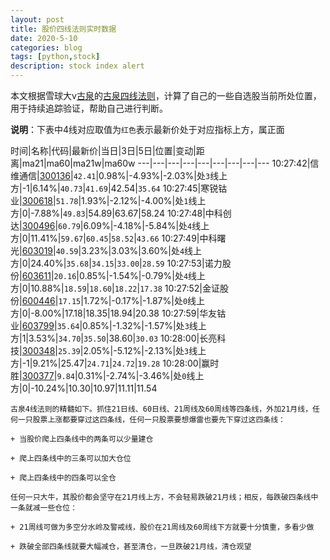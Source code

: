 ```yaml
---
layout: post
title: 股价四线法则实时数据
date: 2020-5-10
categories: blog
tags: [python,stock]
description: stock index alert
---
```



本文根据雪球大v[古泉](https://xueqiu.com/u/7148646888)的[古泉四线法则](https://xueqiu.com/7148646888/130498192)，计算了自己的一些自选股当前所处位置，用于持续追踪验证，帮助自己进行判断。

**说明**：下表中4线对应取值为`红色`表示最新价处于对应指标上方，属正面

时间|名称|代码|最新价|当日|3日|5日|位置|变动|距离|ma21|ma60|ma21w|ma60w
---|---|---|---|---|---|---|---|---
10:27:42|信维通信|[300136](https://xueqiu.com/S/SZ300136)|`42.41`|0.98%|-4.93%|-2.03%|处`3`线上方|-1|6.14%|`40.73`|`41.69`|42.54|`35.64`
10:27:45|寒锐钴业|[300618](https://xueqiu.com/S/SZ300618)|`51.78`|1.93%|-2.12%|-4.00%|处`1`线上方|0|-7.88%|`49.83`|54.89|63.67|58.24
10:27:48|中科创达|[300496](https://xueqiu.com/S/SZ300496)|`60.79`|6.09%|-4.18%|-5.84%|处`4`线上方|0|11.41%|`59.67`|`60.45`|`58.52`|`43.66`
10:27:49|中科曙光|[603019](https://xueqiu.com/S/SH603019)|`40.59`|3.23%|3.03%|3.60%|处`4`线上方|0|24.40%|`35.68`|`34.15`|`33.00`|`28.59`
10:27:53|诺力股份|[603611](https://xueqiu.com/S/SH603611)|`20.16`|0.85%|-1.54%|-0.79%|处`4`线上方|0|10.88%|`18.59`|`18.60`|`18.22`|`17.38`
10:27:52|金证股份|[600446](https://xueqiu.com/S/SH600446)|`17.15`|1.72%|-0.17%|-1.87%|处`0`线上方|0|-8.00%|17.18|18.35|18.94|20.38
10:27:59|华友钴业|[603799](https://xueqiu.com/S/SH603799)|`35.64`|0.85%|-1.32%|-1.57%|处`3`线上方|1|3.53%|`34.70`|`35.50`|38.60|`30.03`
10:28:00|长亮科技|[300348](https://xueqiu.com/S/SZ300348)|`25.39`|2.05%|-5.12%|-2.13%|处`3`线上方|-1|9.21%|25.47|`24.71`|`24.72`|`19.28`
10:28:00|赢时胜|[300377](https://xueqiu.com/S/SZ300377)|`9.84`|0.31%|-2.74%|-3.46%|处`0`线上方|0|-10.24%|10.30|10.97|11.11|11.54

```
古泉4线法则的精髓如下。抓住21日线、60日线、21周线及60周线等四条线，外加21月线，任何一只股票上涨都要穿过这四条线，任何一只股票要想爆雷也要先下穿过这四条线：

+ 当股价爬上四条线中的两条可以少量建仓

+ 爬上四条线中的三条可以加大仓位

+ 爬上四条线中的四条可以全仓

任何一只大牛，其股价都会坚守在21月线上方，不会轻易跌破21月线；相反，每跌破四条线中一条就减一些仓位：

+ 21周线可做为多空分水岭及警戒线，股价在21周线及60周线下方就要十分慎重，多看少做

+ 跌破全部四条线就要大幅减仓，甚至清仓，一旦跌破21月线，清仓观望
```